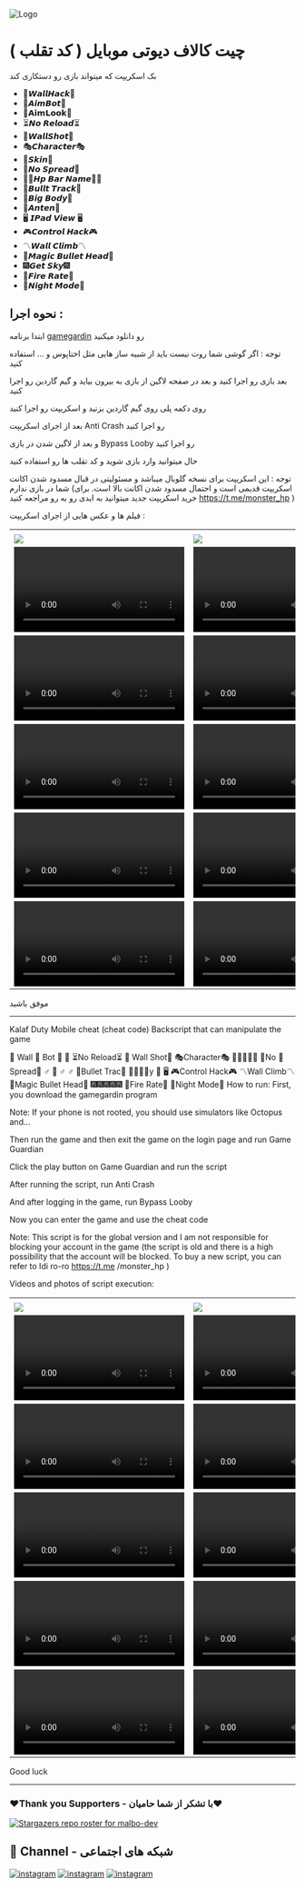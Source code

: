 ![Logo](https://www.dfmrendering.com/wp-content/uploads/2022/01/unnamed-file-1.png)

# چیت کالاف دیوتی موبایل ( کد تقلب )

بک اسکریپت که میتواند بازی رو دستکاری کند

- 🗽𝙒𝙖𝙡𝙡𝙃𝙖𝙘𝙠🗽
- 👾𝘼𝙞𝙢𝘽𝙤𝙩👾
- 🚸𝗔𝗶𝗺𝗟𝗼𝗼𝗸🚸
- ⏳𝙉𝙤 𝙍𝙚𝙡𝙤𝙖𝙙⏳
- 🎯𝙒𝙖𝙡𝙡𝙎𝙝𝙤𝙩🎯
- 🎭𝘾𝙝𝙖𝙧𝙖𝙘𝙩𝙚𝙧🎭
- 🔫𝙎𝙠𝙞𝙣🔫
- 🧪𝙉𝙤 𝙎𝙥𝙧𝙚𝙖𝙙🧪
- 🚶‍♂️𝙃𝙥 𝘽𝙖𝙧 𝙉𝙖𝙢𝙚🚶‍♂️
- 🥊𝘽𝙪𝙡𝙡𝙩 𝙏𝙧𝙖𝙘𝙠🥊
- 🚷𝘽𝙞𝙜 𝘽𝙤𝙙𝙮🚷
- 📡𝘼𝙣𝙩𝙚𝙣📡
- 🖥 𝙄𝙋𝙖𝙙 𝙑𝙞𝙚𝙬 🖥
- 🎮𝘾𝙤𝙣𝙩𝙧𝙤𝙡 𝙃𝙖𝙘𝙠🎮
- 〽️𝙒𝙖𝙡𝙡 𝘾𝙡𝙞𝙢𝙗〽️
- 💯𝙈𝙖𝙜𝙞𝙘 𝘽𝙪𝙡𝙡𝙚𝙩 𝙃𝙚𝙖𝙙💯
- 🎆𝙂𝙚𝙩 𝙎𝙠𝙮🎆
- 🚀𝙁𝙞𝙧𝙚 𝙍𝙖𝙩𝙚🚀
- 🌌𝙉𝙞𝙜𝙝𝙩 𝙈𝙤𝙙𝙚🌌

## نحوه اجرا : 

ابتدا برنامه <a href="https://gameguardian.net/forum">gamegardin</a> رو دانلود میکنید 

توجه : اگر گوشی شما روت نیست باید از شبیه ساز هایی مثل اختاپوس و ... استفاده کنید 

بعد بازی رو اجرا کنید و بعد در صفحه لاگین از بازی به بیرون بیاید و گیم گاردین رو اجرا کنید 

روی دکمه پلی روی گیم گاردین بزنید و اسکریپت رو اجرا کنید 

بعد از اجرای اسکریپت Anti Crash رو اجرا کنید 

و بعد از لاگین شدن در بازی Bypass Looby رو اجرا کنید 

حال میتوانید وارد بازی شوید و کد تقلب ها رو استفاده کنید 

توجه : این اسکریپت برای نسخه گلوبال میباشد و مسئولیتی در قبال مسدود شدن اکانت شما در بازی ندارم (اسکریپت قدیمی است و احتمال مسدود شدن اکانت بالا است. برای خرید اسکریپت جدید میتوانید به ایدی رو به رو مراجعه کنید https://t.me/monster_hp )

فیلم ها و عکس هایی از اجرای اسکریپت :

<table>
  <tr>
    <td></td>
     <td></td>
  </tr>
  
  <tr>
    <td ><img src="https://user-images.githubusercontent.com/111338534/203357828-cb1a761e-a2fd-439b-befa-45c7809ebf6d.jpg"></td>
    <td ><img src="https://user-images.githubusercontent.com/111338534/203357805-1bdcc16c-24f2-409d-9307-8987a2edcc6f.jpg"></td>
  </tr>
  
  
  <tr>
    <td ><video src='https://user-images.githubusercontent.com/111338534/203379556-5b37625e-e17e-4e5a-a9ae-cecc1b509699.mp4' /></td>
    <td ><video src='https://user-images.githubusercontent.com/111338534/203379183-fe1c2fff-c9f0-4582-97ea-5f9396161133.mp4' /></td>
  </tr>
  

  <tr>
    <td valign="top"><video src='https://user-images.githubusercontent.com/111338534/203381174-446994bd-c33d-438c-b729-43f48b29ba17.mp4' /></td>
    <td valign="top"><video src='https://user-images.githubusercontent.com/111338534/203378594-8534971d-d43f-4edf-a8e2-ccc97ce2e643.mp4' /></td>
  </tr>
  
  <tr>
    <td valign="top"><video src='https://user-images.githubusercontent.com/111338534/203381381-36294d64-a4b2-4d5e-80bb-80d2a14b30f3.mp4' /></td>
    <td valign="top"><video src='https://user-images.githubusercontent.com/111338534/203387044-6090d284-ac31-4f6e-b8e9-ff17385b3b93.mp4' /></td>
  </tr>
  
 
  <tr>
    <td valign="top"><video src='https://user-images.githubusercontent.com/111338534/203380138-b3f25ec6-0a0d-48cf-815c-42672aa2eef6.mp4' /></td>
    <td valign="top"><video src='https://user-images.githubusercontent.com/111338534/203378904-b05728fb-6a73-4a34-84f0-bc714b29e763.mp4' /></td>
  </tr>

  <tr>
    <td valign="top"><video src='https://user-images.githubusercontent.com/111338534/203381473-dcc25109-d28a-4e16-a502-e9eec83ab56e.mp4' /></td>
    <td valign="top"><video src='https://user-images.githubusercontent.com/111338534/203380284-78c2f636-7831-47d0-b217-4b8febd3cdb2.mp4' /></td>
  </tr>
  
 </table>


موفق باشید

-------------------------------------------------------------------------

Kalaf Duty Mobile cheat (cheat code)
Backscript that can manipulate the game

🗽 Wall 🗽
Bot 👾
🚸
⏳No Reload⏳
🎯 Wall Shot🎯
🎭Character🎭
🔫🔫🔫🔫🔫
🧪No 🧪Spread🧪
♂️ 🚶 ♂️ ♂️
🥊Bullet Trac🥊
🚷🚷🚷🚷y
📡
🖥
🎮Control Hack🎮
〽️Wall Climb〽️
💯Magic Bullet Head💯
🎆🎆🎆🎆🎆
🚀Fire Rate🚀
🌌Night Mode🌌
How to run:
First, you download the gamegardin program

Note: If your phone is not rooted, you should use simulators like Octopus and...

Then run the game and then exit the game on the login page and run Game Guardian

Click the play button on Game Guardian and run the script

After running the script, run Anti Crash

And after logging in the game, run Bypass Looby

Now you can enter the game and use the cheat code

Note: This script is for the global version and I am not responsible for blocking your account in the game (the script is old and there is a high possibility that the account will be blocked. To buy a new script, you can refer to Idi ro-ro https://t.me /monster_hp )

Videos and photos of script execution:

<table>
  <tr>
    <td></td>
     <td></td>
  </tr>
  
  <tr>
    <td valign="top"><img src="https://user-images.githubusercontent.com/111338534/203357828-cb1a761e-a2fd-439b-befa-45c7809ebf6d.jpg"></td>
    <td valign="top"><img src="https://user-images.githubusercontent.com/111338534/203357805-1bdcc16c-24f2-409d-9307-8987a2edcc6f.jpg"></td>
  </tr>
  
  
  <tr>
    <td valign="top"><video src='https://user-images.githubusercontent.com/111338534/203379556-5b37625e-e17e-4e5a-a9ae-cecc1b509699.mp4' /></td>
    <td valign="top"><video src='https://user-images.githubusercontent.com/111338534/203379183-fe1c2fff-c9f0-4582-97ea-5f9396161133.mp4' /></td>
  </tr>
  

  <tr>
    <td valign="top"><video src='https://user-images.githubusercontent.com/111338534/203381174-446994bd-c33d-438c-b729-43f48b29ba17.mp4' /></td>
    <td valign="top"><video src='https://user-images.githubusercontent.com/111338534/203378594-8534971d-d43f-4edf-a8e2-ccc97ce2e643.mp4' /></td>
  </tr>
  
  <tr>
    <td valign="top"><video src='https://user-images.githubusercontent.com/111338534/203381381-36294d64-a4b2-4d5e-80bb-80d2a14b30f3.mp4' /></td>
    <td valign="top"><video src='https://user-images.githubusercontent.com/111338534/203387044-6090d284-ac31-4f6e-b8e9-ff17385b3b93.mp4' /></td>
  </tr>
  
 
  <tr>
    <td valign="top"><video src='https://user-images.githubusercontent.com/111338534/203380138-b3f25ec6-0a0d-48cf-815c-42672aa2eef6.mp4' /></td>
    <td valign="top"><video src='https://user-images.githubusercontent.com/111338534/203378904-b05728fb-6a73-4a34-84f0-bc714b29e763.mp4' /></td>
  </tr>

  <tr>
    <td valign="top"><video src='https://user-images.githubusercontent.com/111338534/203381473-dcc25109-d28a-4e16-a502-e9eec83ab56e.mp4' /></td>
    <td valign="top"><video src='https://user-images.githubusercontent.com/111338534/203380284-78c2f636-7831-47d0-b217-4b8febd3cdb2.mp4' /></td>
  </tr>
  
 </table>

Good luck
 
-------------------------------------------------------------------------

### ❤️Thank you Supporters - با تشکر از شما حامیان❤️
[![Stargazers repo roster for malbo-dev](https://reporoster.com/stars/dark/malbo-dev/codCheat)](https://github.com/malbo-dev/codCheat/stargazers)

## 🔗 Channel - شبکه های اجتماعی
[![instagram](https://img.shields.io/badge/Channel-Telegram-blue)](https://t.me/Malbo_Dev)
[![instagram](https://img.shields.io/badge/Channel-Youtube-red)](https://www.youtube.com/channel/UCRXB3lWiZHPwfgcXMjfUzYA)
[![instagram](https://img.shields.io/badge/Channel-Instagram-pink)](https://instagram.com/malbo.dev)
